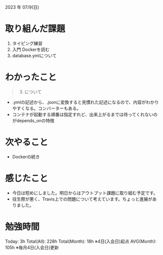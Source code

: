 
2023 年 07/9(日)

# 取り組んだ課題

1. タイピング練習
2. 入門 Dockerを読む
3. database.ymlについて

# わかったこと

> 3. について

* .ymlの記述から、.jsonに変換すると見慣れた記述になるので、内容がわかりやすくなる。コンバーターもある。
* コンテナが起動する順番は指定すれど、出来上がるまでは待ってくれないのがdepends_onの特徴

# 次やること

* Dockerの続き

# 感じたこと

* 今日は短めにしました。明日からはアウトプット課題に取り組む予定です。
* 往生際が悪く、Travis上での問題について考えています。ちょっと進展がありました。

# 勉強時間

Today: 3h
Total(All): 228h
Total(Month): 18h ※4日(入会日)起点
AVG(Month): 105h ※毎月4日(入会日)更新
